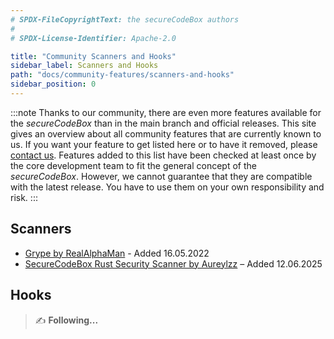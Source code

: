 ```yaml
---
# SPDX-FileCopyrightText: the secureCodeBox authors
#
# SPDX-License-Identifier: Apache-2.0

title: "Community Scanners and Hooks"
sidebar_label: Scanners and Hooks
path: "docs/community-features/scanners-and-hooks"
sidebar_position: 0
---
```


:::note
Thanks to our community, there are even more features available for the *secureCodeBox* than in the main branch
and official releases. This site gives an overview about all community features that are currently known to us.
If you want your feature to get listed here or to have it removed, please 
[contact us](mailto:securecodebox@iteratec.com). Features added to this list have been checked at least once by the core
development team to fit the general concept of the *secureCodeBox*. However, we cannot guarantee that they are 
compatible with the latest release. You have to use them on your own responsibility and risk.
:::

## Scanners

* [Grype by RealAlphaMan](https://github.com/RealAlphaMan/grype-scantype-scb) - Added 16.05.2022
* [SecureCodeBox Rust Security Scanner by Aureylzz](https://github.com/Aureylzz/securecodebox-scanner-rust) – Added 12.06.2025

## Hooks

> ✍ **Following...**
